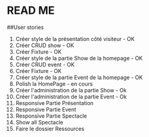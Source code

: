 # READ ME

##User stories
1. Créer style de la présentation côté visiteur - OK
2. Créer CRUD show - OK
3. Créer Fixture - OK
4. Créer style de la partie Show de la homepage - OK
5. Créer CRUD event - OK
6. Créer Fixture - OK
7. Créer style de la partie Event de la homepage - OK
7. Polish la HomePage - en cours
8. Créer l'administration de la partie Show - Ok
9. Créer l'administration de la partie Event - Ok
10. Responsive Partie Présentation
11. Responsive Partie Event
12. Responsive Partie Spectacle
13. Show all Spectacle
14. Faire le dossier Ressources

